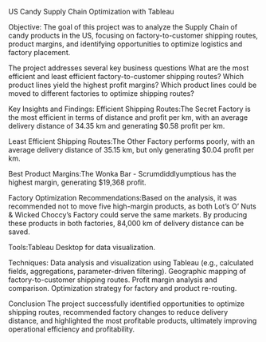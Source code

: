  US Candy Supply Chain Optimization with Tableau

Objective:
The goal of this project was to analyze the Supply Chain of candy products in the US, focusing on factory-to-customer shipping routes, product margins, and identifying opportunities to optimize logistics and factory placement.

The project addresses several key business questions
What are the most efficient and least efficient factory-to-customer shipping routes?
Which product lines yield the highest profit margins?
Which product lines could be moved to different factories to optimize shipping routes?

Key Insights and Findings:
Efficient Shipping Routes:The Secret Factory is the most efficient in terms of distance and profit per km, with an average delivery distance of 34.35 km and generating $0.58 profit per km.

Least Efficient Shipping Routes:The Other Factory performs poorly, with an average delivery distance of 35.15 km, but only generating $0.04 profit per km.

Best Product Margins:The Wonka Bar - Scrumdiddlyumptious has the highest margin, generating $19,368 profit.

Factory Optimization Recommendations:Based on the analysis, it was recommended not to move five high-margin products, as both Lot’s O’ Nuts & Wicked Choccy’s Factory could serve the same markets. By producing these products in both factories, 84,000 km of delivery distance can be saved.

Tools:Tableau Desktop for data visualization.

Techniques:
Data analysis and visualization using Tableau (e.g., calculated fields, aggregations, parameter-driven filtering).
Geographic mapping of factory-to-customer shipping routes.
Profit margin analysis and comparison.
Optimization strategy for factory and product re-routing.

Conclusion
The project successfully identified opportunities to optimize shipping routes, recommended factory changes to reduce delivery distance, and highlighted the most profitable products, ultimately improving operational efficiency and profitability.

